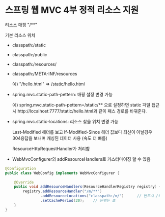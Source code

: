 # 스프링 웹 MVC 4부 정적 리소스 지원



리소스 매핑 "/**"

기본 리소스 위치

- classpath:/static

- classpath:/public

- classpath:/resources/

- classpath:/META-INF/resources

  예) "/hello.html" => /static/hello.html

- spring.mvc.static-path-pettern: 매핑 설정 변경 가능

  예) spring.mvc.static-path-pettern=/static/** 으로 설정하면 static 파일 접근 시 http://localhost:7777/static/hello.html과 같이 패스 경로를 바꿔준다.

- spring.mvc.static-locations: 리소스 찾을 위치 변경 가능

  Last-Modified 헤더를 보고 If-Modified-Since 헤더 값보다 최신이 아닐경우 304응답을 보내며 캐싱된 데이터 사용 (속도 더 빠름)

  ResourceHttpRequestHandler가 처리함

- WebMvcConfigurer의 addResourceHandlers로 커스터마이징 할 수 있음

```java
@Configuration
public class WebConfig implements WebMvcConfigurer {
   
    @Override
    public void addResourceHandlers(ResourceHandlerRegistry registry) {
        registry.addResourceHandler("/m/**")
                .addResourceLocations("classpath:/m/")      // 반드시 /로 끝나야함
                .setCachePeriod(20);    // 단위는 초
    }
}
```


